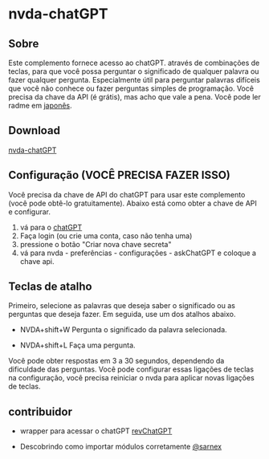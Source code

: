 # nvda-chatGPT

## Sobre

Este complemento fornece acesso ao chatGPT. através de combinações de teclas, para que você possa perguntar o significado de qualquer palavra ou fazer qualquer pergunta.
Especialmente útil para perguntar palavras difíceis que você não conhece ou fazer perguntas simples de programação.
Você precisa da chave da API (é grátis), mas acho que vale a pena.
Você pode ler radme em [japonês](https://github.com/mo29cg/nvda-chatGPT/blob/main/README.ja.md).

## Download

[nvda-chatGPT](https://github.com/mo29cg/nvda-chatGPT/releases/latest/download/nvdaChatGPT.nvda-addon)

## Configuração (VOCÊ PRECISA FAZER ISSO)

Você precisa da chave de API do chatGPT para usar este complemento (você pode obtê-lo gratuitamente).
Abaixo está como obter a chave de API e configurar.

1. vá para o [chatGPT](https://platform.openai.com/account/api-keys)
2. Faça login (ou crie uma conta, caso não tenha uma)
3. pressione o botão "Criar nova chave secreta‍"
4. vá para nvda - preferências - configurações - askChatGPT e coloque a chave api.

## Teclas de atalho

Primeiro, selecione as palavras que deseja saber o significado ou as perguntas que deseja fazer.
Em seguida, use um dos atalhos abaixo.

- NVDA+shift+W Pergunta o significado da palavra selecionada.

- NVDA+shift+L Faça uma pergunta.

Você pode obter respostas em 3 a 30 segundos, dependendo da dificuldade das perguntas.
Você pode configurar essas ligações de teclas na configuração, você precisa reiniciar o nvda para aplicar novas ligações de teclas.

## contribuidor
- wrapper para acessar o chatGPT [revChatGPT](https://github.com/acheong08/ChatGPT)

- Descobrindo como importar módulos corretamente [@sarnex](https://github.com/sarnex)